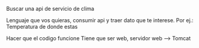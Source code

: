 Buscar una api de servicio de clima

Lenguaje que vos quieras, consumir api y traer dato que te interese. Por ej.: Temperatura de donde estas

Hacer que el codigo funcione
    Tiene que ser web, servidor web --> Tomcat 
